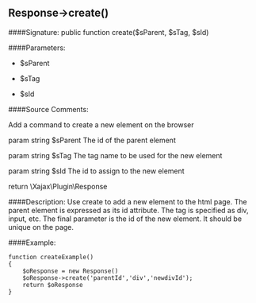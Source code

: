 ## Response->create()

####Signature: public function create($sParent, $sTag, $sId)

####Parameters:

* $sParent

* $sTag

* $sId




####Source Comments:

Add a command to create a new element on the browser

param string		$sParent			The id of the parent element

param string		$sTag				The tag name to be used for the new element

param string		$sId				The id to assign to the new element

return \Xajax\Plugin\Response



####Description:
Use create to add a new element to the html page.
The parent element is expressed as its id attribute.
The tag is specified as div, input, etc.
The final parameter is the id of the new element. It should be unique on the page.

####Example:
```
function createExample()
{
    $oResponse = new Response()
    $oResponse->create('parentId','div','newdivId');
    return $oResponse
}
```